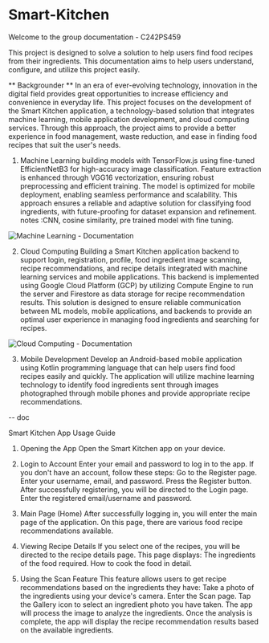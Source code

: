 # Smart-Kitchen

Welcome to the group documentation - C242PS459

  This project is designed to solve a solution to help users find food recipes from their ingredients. This documentation aims to help users understand, configure, and utilize this project easily.
  
** Backgrounder **
  In an era of ever-evolving technology, innovation in the digital field provides great opportunities to increase efficiency and convenience in everyday life. This project focuses on the development of the Smart Kitchen application, a technology-based solution that integrates machine learning, mobile application development, and cloud computing services. Through this approach, the project aims to provide a better experience in food management, waste reduction, and ease in finding food recipes that suit the user's needs.

1. Machine Learning
building models with TensorFlow.js using fine-tuned EfficientNetB3 for high-accuracy image classification. Feature       extraction is enhanced through VGG16 vectorization, ensuring robust preprocessing and efficient training. The model is optimized for mobile deployment, enabling seamless performance and scalability. This approach ensures a reliable and adaptive solution for classifying food ingredients, with future-proofing for dataset expansion and refinement.
notes :CNN, cosine similarity, pre trained model with fine tuning.

![Machine Learning - Documentation](https://github.com/user-attachments/assets/b1b9a0a8-5a28-417a-98a8-836c87905734)

2. Cloud Computing
Building a Smart Kitchen application backend to support login, registration, profile, food ingredient image scanning, recipe recommendations, and recipe details integrated with machine learning services and mobile applications. This backend is implemented using Google Cloud Platform (GCP) by utilizing Compute Engine to run the server and Firestore as data storage for recipe recommendation results. This solution is designed to ensure reliable communication between ML models, mobile applications, and backends to provide an optimal user experience in managing food ingredients and searching for recipes.

![Cloud Computing - Documentation](https://github.com/user-attachments/assets/1c14bca9-4158-4ed0-b760-8960b406fe0b)

3. Mobile Development
Develop an Android-based mobile application using Kotlin programming language that can help users find food recipes easily and quickly. The application will utilize machine learning technology to identify food ingredients sent through images photographed through mobile phones and provide appropriate recipe recommendations.

-- doc

Smart Kitchen App Usage Guide

1. Opening the App
Open the Smart Kitchen app on your device.

2. Login to Account
Enter your email and password to log in to the app.
If you don't have an account, follow these steps:
Go to the Register page.
Enter your username, email, and password.
Press the Register button.
After successfully registering, you will be directed to the Login page. Enter the registered email/username and password.

3. Main Page (Home)
After successfully logging in, you will enter the main page of the application.
On this page, there are various food recipe recommendations available.

4. Viewing Recipe Details
If you select one of the recipes, you will be directed to the recipe details page.
This page displays:
The ingredients of the food required.
How to cook the food in detail.

5. Using the Scan Feature
This feature allows users to get recipe recommendations based on the ingredients they have:
Take a photo of the ingredients using your device's camera.
Enter the Scan page.
Tap the Gallery icon to select an ingredient photo you have taken.
The app will process the image to analyze the ingredients.
Once the analysis is complete, the app will display the recipe recommendation results based on the available ingredients.



